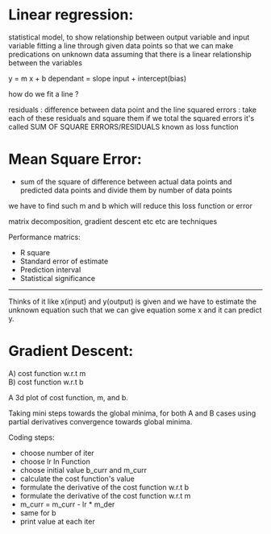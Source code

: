 # Linear regression: 
statistical model, to show relationship between output variable and input variable
fitting a line through given data points so that we can make predications on unknown data
assuming that there is a linear relationship between the variables

y = m x + b
dependant = slope input + intercept(bias)

how do we fit a line ? 

residuals : difference between data point and the line
squared errors : take each of these residuals and square them 
if we total the squared errors it's called SUM OF SQUARE ERRORS/RESIDUALS known as loss function

# Mean Square Error: 
- sum of the square of difference between actual data points and predicted data points and divide them by
number of data points

we have to find such m and b which will reduce this loss function or error 

matrix decomposition, gradient descent etc etc are techniques 

Performance matrics: 
- R square 
- Standard error of estimate
- Prediction interval 
- Statistical significance

------------------------------------------------------------------
Thinks of it like x(input) and y(output) is given and we have to estimate the unknown equation
such that we can give equation some x and it can predict y. 
# Gradient Descent: 

A) cost function w.r.t m  
B) cost function w.r.t b

A 3d plot of cost function, m, and b.

Taking mini steps towards the global minima, for both A and B cases using partial derivatives 
convergence towards global minima. 

Coding steps:
- choose number of iter
- choose lr
In Function 
- choose initial value b_curr and m_curr
- calculate the cost function's value
- formulate the derivative of the cost function w.r.t b
- formulate the derivative of the cost function w.r.t m
- m_curr = m_curr - lr * m_der 
- same for b
- print value at each iter








